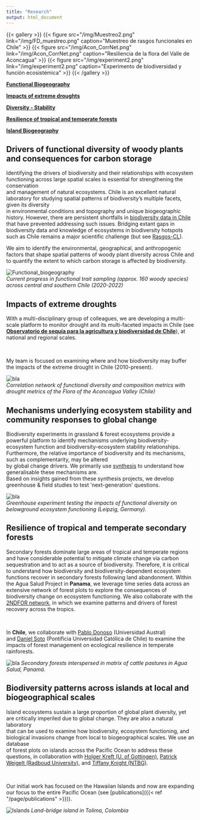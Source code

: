 ```yaml
---
title: "Research"
output: html_document
---
```


{{< gallery >}}
  {{< figure src="/img/Muestreo2.png" link="/img/FD_muestreo.png" caption="Muestreo de rasgos funcionales en Chile" >}}
  {{< figure src="/img/Acon_CorrNet.png" link="/img/Acon_CorrNet.png" caption="Resiliencia de la flora del Valle de Aconcagua" >}}
  {{< figure src="/img/experiment2.png" link="/img/experiment2.png" caption="Experimento de biodiversidad y función ecosistémica"  >}}
{{< /gallery >}}


[**Functional Biogeography**](#drivers-of-functional-diversity-of-woody-plants-and-consequences-for-carbon-storage) 

[**Impacts of extreme droughts**](#impacts-of-extreme-droughts)  

[**Diversity - Stability**](#mechanisms-underlying-ecosystem-stability-and-community-responses-to-global-change) 

[**Resilience of tropical and temperate forests**](#resilience-of-tropical-and-temperate-secondary-forests)  

[**Island Biogeography**](#biodiversity-patterns-across-islands-at-local-and-biogeographical-scales)


## Drivers of functional diversity of woody plants and consequences for carbon storage

Identifying the drivers of biodiversity and their relationships with ecosystem functioning across large spatial scales is essential for strengthening the conservation  
and management of natural ecosystems. Chile is an excellent natural laboratory for studying spatial patterns of biodiversity’s multiple facets, given its diversity  
in environmental conditions and topography and unique biogeographic history. However, there are persistent shortfalls in [biodiversity data in Chile](https://onlinelibrary.wiley.com/doi/abs/10.1111/geb.13755)  
that have prevented addressing such issues. Bridging extant gaps in biodiversity data and knowledge of ecosystems in biodiversity hotspots such as Chile remains a major scientific challenge (but see [Rasgos-CL](https://rasgos.cl/)).      

We aim to identify the environmental, geographical, and anthropogenic factors that shape spatial patterns of woody plant diversity across Chile and to quantify the extent to which carbon storage is affected by biodiversity.    

![Functional_biogeography](/img/FD_muestreo.png)  
_Current progress in functional trait sampling (approx. 160 woody species) across central and southern Chile (2020-2022)_  


## Impacts of extreme droughts     

With a multi-disciplinary group of colleagues, we are developing a multi-scale platform to 
monitor drought and its multi-faceted impacts in Chile (see [**Observatorio de sequía para la agricultura y biodiversidad de Chile**](https://odes-chile.org/)), at national and regional scales.  

<br /> 

My team is focused on examining where and how biodiversity may buffer the impacts of the extreme drought in Chile (2010-present).  


![bla](/img/Acon_CorrNet.png)   
_Correlation network of functional diversity and composition metrics with drought metrics of the Flora of the Aconcagua Valley (Chile)_  

## Mechanisms underlying ecosystem stability and community responses to global change   

Biodiversity experiments in grassland & forest ecosystems provide a powerful platform to identify mechanisms underlying biodiversity-ecosystem function and biodiversity-ecosystem stability relationships.  
Furthermore, the relative importance of biodiversity and its mechanisms, such as complementarity,  may be altered  
by global change drivers. We primarily use [synthesis](https://natureecoevocommunity.nature.com/users/173594-dylan-craven/posts/37387-synthesizing-people-and-data-to-understand-the-multiple-drivers-of-ecosystem-stability) to understand how generalisable these mechanisms are.  
Based on insights gained from these synthesis projects, we develop greenhouse & field studies to test 'next-generation' questions.    

![bla](/img/experiment2.png)  
_Greenhouse experiment testing the impacts of functional diversity on belowground ecosystem functioning (Leipzig, Germany)._

## Resilience of tropical and temperate secondary forests    

Secondary forests dominate large areas of tropical and temperate regions and have considerable potential to mitigate climate change via carbon sequestration 
and to act as a source of biodiversity. Therefore, it is critical to understand how biodiversity and biodiversity-dependent ecosystem functions recover in secondary 
forests following land abandonment. Within the Agua Salud Project in **Panama**, we leverage time series data across an extensive network of forest plots to explore 
the consequences of biodiversity change on ecosystem functioning. We also collaborate with the [2NDFOR network](https://sites.google.com/view/2ndfor/home), in which we 
examine patterns and drivers of forest recovery across the tropics.  

<br />  

In **Chile**, we collaborate with [Pablo Donoso](https://www.forestal.uach.cl/instituto/bosques-sociedad/academicos/academico.php?s=pablo-donoso) (Universidad Austral)  
and [Daniel Soto](https://sites.google.com/view/silviculture/danielsotowebpage?authuser=0) (Pontificia Universidad Católica de Chile) to examine the impacts of forest management on ecological resilience in temperate rainforests.    

![bla](/img/aguasalud2.png)
_Secondary forests interspersed in matrix of cattle pastures in Agua Salud, Panamá._  

## Biodiversity patterns across islands at local and biogeographical scales  

Island ecosystems sustain a large proportion of global plant diversity, yet are critically imperiled due to global change. They are also a natural laboratory  
that can be used to examine how biodiversity, ecosystem functioning, and biological invasions change from local to biogeographical scales. We use an database  
of forest plots on islands across the Pacific Ocean to address these questions, in collaboration with [Holger Kreft (U. of Gottingen)](https://www.uni-goettingen.de/de/218853.html), [Patrick Weigelt (Radboud University)](https://www.ru.nl/en/people/weigelt-p), and [Tiffany Knight (NTBG)](https://ntbg.org/science/staff/).    

<br />  

Our initial work has focused on the Hawaiian Islands and now are expanding our focus to the entire Pacific Ocean (see [publications]({{< ref "/page/publications" >}})).   

![Islands](/img/islands33.png)
_Land-bridge island in Tolima, Colombia_
